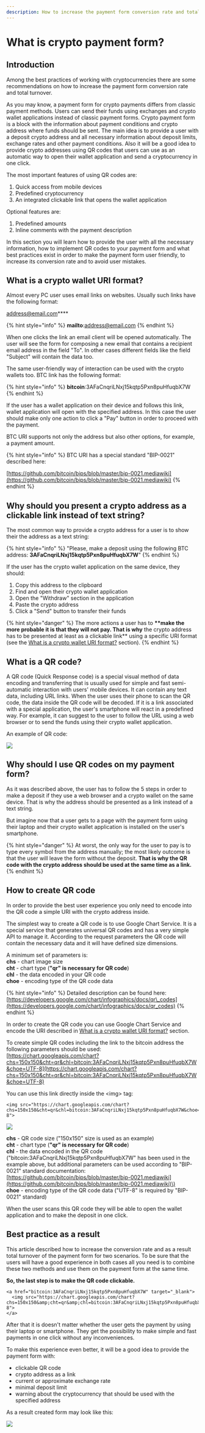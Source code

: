 ```yaml
---
description: How to increase the payment form conversion rate and total turnover
---
```


# What is crypto payment form?

## Introduction <a id="QRcodeimplementation-Introduction"></a>

Among the best practices of working with cryptocurrencies there are some recommendations on how to increase the payment form conversion rate and total turnover.

As you may know, a payment form for crypto payments differs from classic payment methods. Users can send their funds using exchanges and crypto wallet applications instead of classic payment forms. Crypto payment form is a block with the information about payment conditions and crypto address where funds should be sent. The main idea is to provide a user with a deposit crypto address and all necessary information about deposit limits, exchange rates and other payment conditions. Also it will be a good idea to provide crypto addresses using QR codes that users can use as an automatic way to open their wallet application and send a cryptocurrency in one click.

The most important features of using QR codes are:

1. Quick access from mobile devices
2. Predefined cryptocurrency 
3. An integrated clickable link that opens the wallet application

Optional features are:

1. Predefined amounts
2. Inline comments with the payment description

In this section you will learn how to provide the user with all the necessary information, how to implement QR codes to your payment form and what best practices exist in order to make the payment form user friendly, to increase its conversion rate and to avoid user mistakes.

## What is a crypto wallet URI format? <a id="QRcodeimplementation-WhatisacryptowalletURIformat?"></a>

Almost every PC user uses email links on websites. Usually such links have the following format:

[address@email.com](mailto:address@email.com)\*\*\*\*

{% hint style="info" %}
**mailto**:address@email.com
{% endhint %}

When one clicks the link an email client will be opened automatically. The user will see the form for composing a new email that contains a recipient email address in the field "To". In other cases different fields like the field "Subject" will contain the data too.

The same user-friendly way of interaction can be used with the crypto wallets too. BTC link has the following format:

{% hint style="info" %}
**bitcoin**:3AFaCnqriLNxj15kqtp5Pxn8puHfuqbX7W
{% endhint %}

If the user has a wallet application on their device and follows this link, wallet application will open with the specified address. In this case the user should make only one action to click a "Pay" button in order to proceed with the payment.

BTC URI supports not only the address but also other options, for example, a payment amount.

{% hint style="info" %}
BTC URI has a special standard "BIP-0021" described here:

[https://github.com/bitcoin/bips/blob/master/bip-0021.mediawiki](https://github.com/bitcoin/bips/blob/master/bip-0021.mediawiki)
{% endhint %}

## Why should you present a crypto address as a clickable link instead of text string? <a id="QRcodeimplementation-WhyshouldIpresentacryptoaddressasaclickablelinkinsteadoftextstring?"></a>

The most common way to provide a crypto address for a user is to show their the address as a text string:

{% hint style="info" %}
"Please, make a deposit using the following BTC address: **3AFaCnqriLNxj15kqtp5Pxn8puHfuqbX7W**"
{% endhint %}

If the user has the crypto wallet application on the same device, they should:

1. Copy this address to the clipboard
2. Find and open their crypto wallet application
3. Open the "Withdraw" section in the application
4. Paste the crypto address
5. Click a "Send" button to transfer their funds

{% hint style="danger" %}
The more actions a user has to **\*\*make the more probable it is that they will not pay. That is why** the crypto address has to be presented at least as a clickable link\*\* using a specific URI format \(see the [What is a crypto wallet URI format?](https://docs.coinspaid.com/docs/faq/qr-codes-implementation#QRcodeimplementation-WhatisacryptowalletURIformat?) section\).
{% endhint %}

## What is a QR code? <a id="QRcodeimplementation-WhatisaQRcode?"></a>

A QR code \(Quick Response code\) is a special visual method of data encoding and transferring that is usually used for simple and fast semi-automatic interaction with users' mobile devices. It can contain any text data, including URL links. When the user uses their phone to scan the QR code, the data inside the QR code will be decoded. If it is a link associated with a special application, the user's smartphone will react in a predefined way. For example, it can suggest to the user to follow the URL using a web browser or to send the funds using their crypto wallet application.

An example of QR code:

![](../.gitbook/assets/image-8.png)

## Why should I use QR codes on my payment form? <a id="QRcodeimplementation-WhyshouldIuseQRcodesonmypaymentform?"></a>

As it was described above, the user has to follow the 5 steps in order to make a deposit if they use a web browser and a crypto wallet on the same device. That is why the address should be presented as a link instead of a text string.

But imagine now that a user gets to a page with the payment form using their laptop and their crypto wallet application is installed on the user's smartphone.

{% hint style="danger" %}
At worst, the only way for the user to pay is to type every symbol from the address manually; the most likely outcome is that the user will leave the form without the deposit. **That is why the QR code with the crypto address should be used at the same time as a link.**
{% endhint %}

## How to create QR code <a id="QRcodeimplementation-HowtocreateQRcode"></a>

In order to provide the best user experience you only need to encode into the QR code a simple URI with the crypto address inside.

The simplest way to create a QR code is to use Google Chart Service. It is a special service that generates universal QR codes and has a very simple API to manage it. According to the request parameters the QR code will contain the necessary data and it will have defined size dimensions.

A minimum set of parameters is:  
**chs** - chart image size  
**cht** - chart type \(**"qr" is necessary for QR code**\)  
**chl** - the data encoded in your QR code  
**choe** - encoding type of the QR code data

{% hint style="info" %}
Detailed description can be found here:  
[https://developers.google.com/chart/infographics/docs/qr\_codes](https://developers.google.com/chart/infographics/docs/qr_codes)
{% endhint %}

In order to create the QR code you can use Google Chart Service and encode the URI described in [What is a crypto wallet URI format?](https://docs.coinspaid.com/docs/faq/qr-codes-implementation#QRcodeimplementation-WhatisacryptowalletURIformat?) section.

To create simple QR codes including the link to the bitcoin address the following parameters should be used:  
[https://chart.googleapis.com/chart?chs=150x150&cht=qr&chl=bitcoin:3AFaCnqriLNxj15kqtp5Pxn8puHfuqbX7W&choe=UTF-8](https://chart.googleapis.com/chart?chs=150x150&cht=qr&chl=bitcoin:3AFaCnqriLNxj15kqtp5Pxn8puHfuqbX7W&choe=UTF-8)

You can use this link directly inside the &lt;img&gt; tag:

```markup
<img src="https://chart.googleapis.com/chart?chs=150x150&cht=qr&chl=bitcoin:3AFaCnqriLNxj15kqtp5Pxn8puHfuqbX7W&choe=UTF-8">
```

![](https://github.com/Artur-Kochetkov/docs/tree/fb34eaa3b3c88b26e4a577fa3445b8e6e2cf118b/.gitbook/assets/image%20%2813%29.png)

**chs** - QR code size \("150x150" size is used as an example\)  
**cht** - chart type \(**"qr" is necessary for QR code**\)  
**chl** - the data encoded in the QR code \("bitcoin:3AFaCnqriLNxj15kqtp5Pxn8puHfuqbX7W" has been used in the example above, but additional parameters can be used according to "BIP-0021" standard documentation: [https://github.com/bitcoin/bips/blob/master/bip-0021.mediawiki](https://github.com/bitcoin/bips/blob/master/bip-0021.mediawiki)\)  
**choe** - encoding type of the QR code data \("UTF-8" is required by "BIP-0021" standard\)

When the user scans this QR code they will be able to open the wallet application and to make the deposit in one click.

## Best practice as a result <a id="QRcodeimplementation-Bestpracticeasaresult"></a>

This article described how to increase the conversion rate and as a result total turnover of the payment form for two scenarios. To be sure that the users will have a good experience in both cases all you need is to combine these two methods and use them on the payment form at the same time.

**So, the last step is to make the QR code clickable.**

```markup
<a href="bitcoin:3AFaCnqriLNxj15kqtp5Pxn8puHfuqbX7W" target="_blank">
  <img src="https://chart.googleapis.com/chart?chs=150x150&amp;cht=qr&amp;chl=bitcoin:3AFaCnqriLNxj15kqtp5Pxn8puHfuqbX7W&amp;choe=UTF-8">
</a>
```

After that it is doesn't matter whether the user gets the payment by using their laptop or smartphone. They get the possibility to make simple and fast payments in one click without any inconveniences.

To make this experience even better, it will be a good idea to provide the payment form with:

* clickable QR code
* crypto address as a link
* current or approximate exchange rate
* minimal deposit limit
* warning about the cryptocurrency that should be used with the specified address

As a result created form may look like this:

![](../.gitbook/assets/deposit-or-bitstarz.com-2019-10-04-15-31-35.png)

